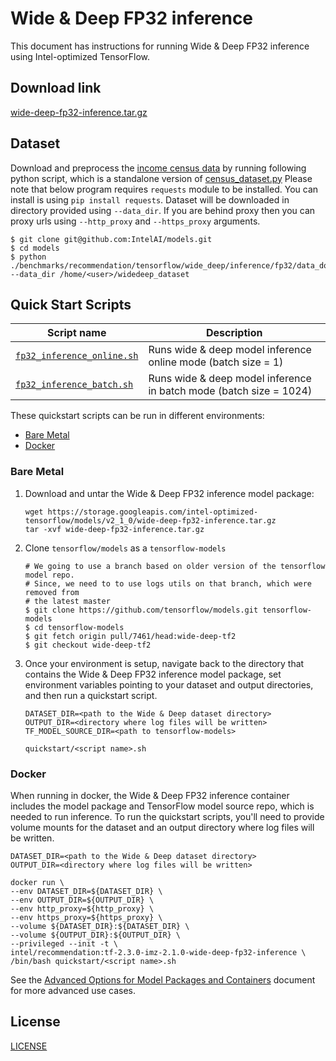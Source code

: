 <!--- 0. Title -->
# Wide & Deep FP32 inference

<!-- 10. Description -->

This document has instructions for running Wide & Deep FP32 inference using
Intel-optimized TensorFlow.


<!--- 20. Download link -->
## Download link

[wide-deep-fp32-inference.tar.gz](https://storage.googleapis.com/intel-optimized-tensorflow/models/v2_1_0/wide-deep-fp32-inference.tar.gz)

<!--- 30. Datasets -->
## Dataset
Download and preprocess the [income census data](https://archive.ics.uci.edu/ml/datasets/Census+Income) by running 
following python script, which is a standalone version of [census_dataset.py](https://github.com/tensorflow/models/blob/master/official/wide_deep/census_dataset.py) Please note that below program requires `requests` module to be installed. You can install is using `pip install requests`.
Dataset will be downloaded in directory provided using `--data_dir`. If you are behind proxy then you can proxy urls
using `--http_proxy` and `--https_proxy` arguments.
```
$ git clone git@github.com:IntelAI/models.git
$ cd models
$ python ./benchmarks/recommendation/tensorflow/wide_deep/inference/fp32/data_download.py --data_dir /home/<user>/widedeep_dataset
```

<!--- 40. Quick Start Scripts -->
## Quick Start Scripts

| Script name | Description |
|-------------|-------------|
| [`fp32_inference_online.sh`](fp32_inference_online.sh) | Runs wide & deep model inference online mode (batch size = 1)|
| [`fp32_inference_batch.sh`](fp32_inference_batch.sh) | Runs wide & deep model inference in batch mode (batch size = 1024)|

These quickstart scripts can be run in different environments:
* [Bare Metal](#bare-metal)
* [Docker](#docker)


<!--- 50. Bare Metal -->
### Bare Metal

1. Download and untar the Wide & Deep FP32 inference model package:

    ```
    wget https://storage.googleapis.com/intel-optimized-tensorflow/models/v2_1_0/wide-deep-fp32-inference.tar.gz
    tar -xvf wide-deep-fp32-inference.tar.gz
    ```

2. Clone `tensorflow/models` as a `tensorflow-models`
       
    ```
    # We going to use a branch based on older version of the tensorflow model repo.
    # Since, we need to to use logs utils on that branch, which were removed from 
    # the latest master
    $ git clone https://github.com/tensorflow/models.git tensorflow-models
    $ cd tensorflow-models
    $ git fetch origin pull/7461/head:wide-deep-tf2  
    $ git checkout wide-deep-tf2 
    ```

3. Once your environment is setup, navigate back to the directory that contains the Wide & Deep FP32 inference
   model package, set environment variables pointing to your dataset and output directories, and then run
   a quickstart script.
    ```
    DATASET_DIR=<path to the Wide & Deep dataset directory>
    OUTPUT_DIR=<directory where log files will be written>
    TF_MODEL_SOURCE_DIR=<path to tensorflow-models>

    quickstart/<script name>.sh
    ```

<!-- 60. Docker -->
### Docker

When running in docker, the Wide & Deep FP32 inference container includes the model package and TensorFlow model source repo,
which is needed to run inference. To run the quickstart scripts, you'll need to provide volume mounts for the dataset and
an output directory where log files will be written.

```
DATASET_DIR=<path to the Wide & Deep dataset directory>
OUTPUT_DIR=<directory where log files will be written>

docker run \
--env DATASET_DIR=${DATASET_DIR} \
--env OUTPUT_DIR=${OUTPUT_DIR} \
--env http_proxy=${http_proxy} \
--env https_proxy=${https_proxy} \
--volume ${DATASET_DIR}:${DATASET_DIR} \
--volume ${OUTPUT_DIR}:${OUTPUT_DIR} \
--privileged --init -t \
intel/recommendation:tf-2.3.0-imz-2.1.0-wide-deep-fp32-inference \
/bin/bash quickstart/<script name>.sh
```

<!-- 61. Advanced Options -->

See the [Advanced Options for Model Packages and Containers](/quickstart/common/tensorflow/ModelPackagesAdvancedOptions.md)
document for more advanced use cases.

<!--- 80. License -->
## License

[LICENSE](/LICENSE)

